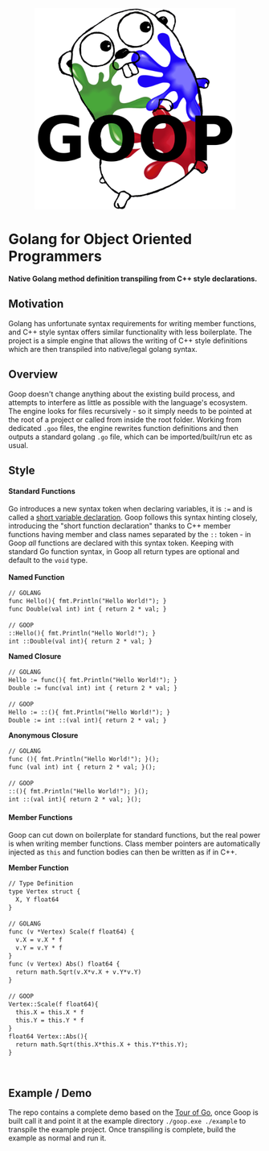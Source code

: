 <p align="center">
    <img
      alt="Goop"
      src="goop.png"
      width="400"
    />
</p>

# Golang for Object Oriented Programmers
**Native Golang method definition transpiling from C++ style declarations.**

## Motivation
Golang has unfortunate syntax requirements for writing member functions, and C++ style syntax offers similar functionality with less boilerplate. The project is a simple engine that allows the writing of C++ style definitions which are then transpiled into native/legal golang syntax.

## Overview
Goop doesn't change anything about the existing build process, and attempts to interfere as little as possible with the language's ecosystem. The engine looks for files recursively - so it simply needs to be pointed at the root of a project or called from inside the root folder. Working from dedicated `.goo` files, the engine rewrites function definitions and then outputs a standard golang `.go` file, which can be imported/built/run etc as usual.

## Style
#### Standard Functions
Go introduces a new syntax token when declaring variables, it is `:=` and is called a [short variable declaration](https://tour.golang.org/basics/10). Goop follows this syntax hinting closely, introducing the "short function declaration" thanks to C++ member functions having member and class names separated by the `::` token - in Goop _all_ functions are declared with this syntax token. Keeping with standard Go function syntax, in Goop all return types are optional and default to the `void` type.
<br><br>
**Named Function**
```
// GOLANG
func Hello(){ fmt.Println("Hello World!"); }
func Double(val int) int { return 2 * val; }

// GOOP
::Hello(){ fmt.Println("Hello World!"); }
int ::Double(val int){ return 2 * val; }
```
**Named Closure**
```
// GOLANG
Hello := func(){ fmt.Println("Hello World!"); }
Double := func(val int) int { return 2 * val; }

// GOOP
Hello := ::(){ fmt.Println("Hello World!"); }
Double := int ::(val int){ return 2 * val; }
```
**Anonymous Closure**
```
// GOLANG
func (){ fmt.Println("Hello World!"); }();
func (val int) int { return 2 * val; }();

// GOOP
::(){ fmt.Println("Hello World!"); }();
int ::(val int){ return 2 * val; }();
```
#### Member Functions
Goop can cut down on boilerplate for standard functions, but the real power is when writing member functions. Class member pointers are automatically injected as `this` and function bodies can then be written as if in C++.

**Member Function**
```
// Type Definition
type Vertex struct {
  X, Y float64
}

// GOLANG
func (v *Vertex) Scale(f float64) {
  v.X = v.X * f
  v.Y = v.Y * f
}
func (v Vertex) Abs() float64 {
  return math.Sqrt(v.X*v.X + v.Y*v.Y)
}

// GOOP
Vertex::Scale(f float64){
  this.X = this.X * f
  this.Y = this.Y * f
}
float64 Vertex::Abs(){
  return math.Sqrt(this.X*this.X + this.Y*this.Y);
}
```
<br>

## Example / Demo
The repo contains a complete demo based on the [Tour of Go](https://tour.golang.org/methods/4), once Goop is built call it and point it at the example directory `./goop.exe ./example` to transpile the example project. Once transpiling is complete, build the example as normal and run it.
